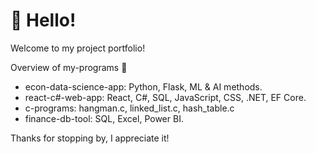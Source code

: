 # 👋 Hello!

Welcome to my project portfolio! 

Overview of my-programs 📂
* econ-data-science-app: Python, Flask, ML & AI methods.
* react-c#-web-app: React, C#, SQL, JavaScript, CSS, .NET, EF Core.
* c-programs: hangman.c, linked_list.c, hash_table.c
* finance-db-tool: SQL, Excel, Power BI.

Thanks for stopping by, I appreciate it!
